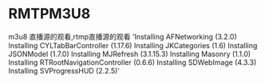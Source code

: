 # RMTPM3U8
m3u8 直播源的观看,rtmp直播源的观看
'Installing AFNetworking (3.2.0)
Installing CYLTabBarController (1.17.6)
Installing JKCategories (1.6)
Installing JSONModel (1.7.0)
Installing MJRefresh (3.1.15.3)
Installing Masonry (1.1.0)
Installing RTRootNavigationController (0.6.6)
Installing SDWebImage (4.3.3)
Installing SVProgressHUD (2.2.5)'
